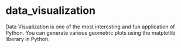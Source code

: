 # data_visualization
Data Visualization is one of the most interesting and fun application of Python. You can generate various geometric plots using the matplotlib liberary in Python.
